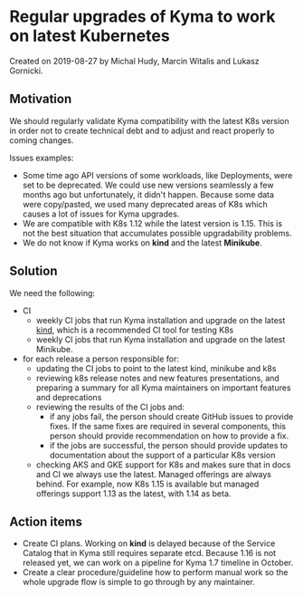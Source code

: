 # Regular upgrades of Kyma to work on latest Kubernetes

Created on 2019-08-27 by Michal Hudy, Marcin Witalis and Lukasz Gornicki.

## Motivation

We should regularly validate Kyma compatibility with the latest K8s version in order not to create technical debt and to adjust and react properly to coming changes.

Issues examples:
- Some time ago API versions of some workloads, like Deployments, were set to be deprecated. We could use new versions seamlessly a few months ago but unfortunately, it didn't happen. Because some data were copy/pasted, we used many deprecated areas of K8s which causes a lot of issues for Kyma upgrades. 
- We are compatible with K8s 1.12 while the latest version is 1.15. This is not the best situation that accumulates possible upgradability problems.
- We do not know if Kyma works on **kind** and the latest **Minikube**.

## Solution

We need the following:
* CI
  * weekly CI jobs that run Kyma installation and upgrade on the latest [kind](https://github.com/kubernetes-sigs/kind), which is a recommended CI tool for testing K8s
  * weekly CI jobs that run Kyma installation and upgrade on the latest Minikube.
* for each release a person responsible for:
  * updating the CI jobs to point to the latest kind, minikube and k8s
  * reviewing k8s release notes and new features presentations, and preparing a summary for all Kyma maintainers on important features and deprecations
  * reviewing the results of the CI jobs and:
    * if any jobs fail, the person should create GitHub issues to provide fixes. If the same fixes are required in several components, this person should provide recommendation on how to provide a fix.
    * if the jobs are successful, the person should provide updates to documentation about the support of a particular K8s version
  * checking AKS and GKE support for K8s and makes sure that in docs and CI we always use the latest. Managed offerings are always behind. For example, now K8s 1.15 is available but managed offerings support 1.13 as the latest, with 1.14 as beta.

## Action items

* Create CI plans. Working on **kind** is delayed because of the Service Catalog that in Kyma still requires separate etcd. Because 1.16 is not released yet, we can work on a pipeline for Kyma 1.7 timeline in October.
* Create a clear procedure/guideline how to perform manual work so the whole upgrade flow is simple to go through by any maintainer. 
